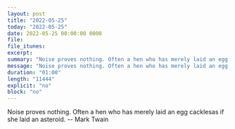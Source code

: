 ```yaml
---
layout: post
title: "2022-05-25"
today: "2022-05-25"
date: 2022-05-25 00:00:00 0000
file:
file_itunes:
excerpt:
summary: "Noise proves nothing. Often a hen who has merely laid an egg cacklesas if she laid an asteroid. -- Mark Twain"
message: "Noise proves nothing. Often a hen who has merely laid an egg cacklesas if she laid an asteroid. -- Mark Twain"
duration: "01:00"
length: "11444"
explicit: "no"
block: "no"
---
```

Noise proves nothing. Often a hen who has merely laid an egg cacklesas if she laid an asteroid. -- Mark Twain

